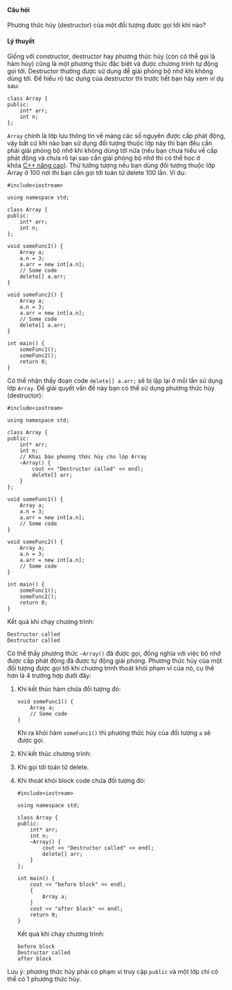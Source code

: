 #### Câu hỏi

Phương thức hủy (destructor) của một đối tượng được gọi tới khi nào?

#### Lý thuyết

Giống với constructor, destructor hay phương thức hủy (còn có thể gọi là hàm hủy) cũng là một phương thức đặc biệt và được chương trình tự động gọi tới. Destructor thường được sử dụng để giải phóng bộ nhớ khi không dùng tới. Để hiểu rõ tác dụng của destructor thì trước hết bạn hãy xem ví dụ sau:

```
class Array {
public:
	int* arr;
	int n;
};
```

`Array` chính là lớp lưu thông tin về mảng các số nguyên được cấp phát động, vậy bất cứ khi nào bạn sử dụng đối tượng thuộc lớp này thì bạn đều cần phải giải phóng bộ nhớ khi không dùng tới nữa (nếu bạn chưa hiểu về cấp phát động và chưa rõ tại sao cần giải phóng bộ nhớ thì có thể học ở khóa [C++ nâng cao](https://codelearn.io/learning/cpp-nang-cao)). Thử tưởng tượng nếu bạn dùng đối tượng thuộc lớp Array ở 100 nơi thì bạn cần gọi tới toán tử delete 100 lần. Ví dụ:

```
#include<iostream>

using namespace std;

class Array {
public:
	int* arr;
	int n;
};

void someFunc1() {
	Array a;
	a.n = 3;
	a.arr = new int[a.n];
	// Some code
	delete[] a.arr;
}

void someFunc2() {
	Array a;
	a.n = 3;
	a.arr = new int[a.n];
	// Some code
	delete[] a.arr;
}

int main() {
	someFunc1();
	someFunc2();
	return 0;
}

```

Có thể nhận thấy đoạn code `delete[] a.arr;` sẽ bị lặp lại ở mỗi lần sử dụng lớp `Array`. Để giải quyết vấn đề này bạn có thể sử dụng phương thức hủy (destructor):

```
#include<iostream>

using namespace std;

class Array {
public:
	int* arr;
	int n;
	// Khai báo phương thức hủy cho lớp Array
	~Array() {
		cout << "Destructor called" << endl;
		delete[] arr;
	}
};

void someFunc1() {
	Array a;
	a.n = 3;
	a.arr = new int[a.n];
	// Some code	
}

void someFunc2() {
	Array a;
	a.n = 3;
	a.arr = new int[a.n];
	// Some code
}

int main() {
	someFunc1();
	someFunc2();
	return 0;
}
```

Kết quả khi chạy chương trình:

```
Destructor called
Destructor called
```

Có thể thấy phương thức `~Array()` đã được gọi, đồng nghĩa với việc bộ nhớ được cấp phát động đã được tự động giải phóng. Phương thức hủy của một đối tượng được gọi tới khi chương trình thoát khỏi phạm vi của nó, cụ thể hơn là 4 trường hợp dưới đây:

1.  Khi kết thúc hàm chứa đối tượng đó:

    ```
    void someFunc1() {
    	Array a;
    	// Some code	
    }​
    ```

    Khi ra khỏi hàm `someFunc1()` thì phương thức hủy của đối tượng `a` sẽ được gọi.
2.  Khi kết thúc chương trình:
3.  Khi gọi tới toán tử delete.
4.  Khi thoát khỏi block code chứa đối tượng đó:

    ```
    #include<iostream>

    using namespace std;

    class Array {
    public:
    	int* arr;
    	int n;
    	~Array() {
    		cout << "Destructor called" << endl;
    		delete[] arr;
    	}
    };

    int main() {
    	cout << "before block" << endl;
    	{
    		Array a;
    	}
    	cout << "after block" << endl;
    	return 0;
    }​
    ```

    Kết quả khi chạy chương trình:

    ```
    before block
    Destructor called
    after block​
    ```

Lưu ý: phương thức hủy phải có phạm vi truy cập `public` và một lớp chỉ có thể có 1 phương thức hủy.